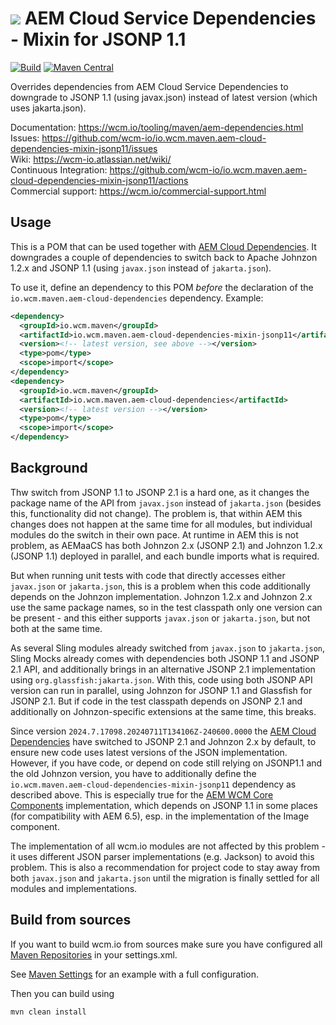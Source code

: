 <img src="https://wcm.io/images/favicon-16@2x.png"/> AEM Cloud Service Dependencies - Mixin for JSONP 1.1
======
[![Build](https://github.com/wcm-io/io.wcm.maven.aem-cloud-dependencies-mixin-jsonp11/workflows/Build/badge.svg?branch=develop)](https://github.com/wcm-io/io.wcm.maven.aem-cloud-dependencies-mixin-jsonp11/actions?query=workflow%3ABuild+branch%3Adevelop)
[![Maven Central](https://img.shields.io/maven-central/v/io.wcm.maven/io.wcm.maven.aem-cloud-dependencies-mixin-jsonp11)](https://repo1.maven.org/maven2/io/wcm/maven/io.wcm.maven.aem-cloud-dependencies-mixin-jsonp11/)

Overrides dependencies from AEM Cloud Service Dependencies to downgrade to JSONP 1.1 (using javax.json) instead of latest version (which uses jakarta.json).

Documentation: https://wcm.io/tooling/maven/aem-dependencies.html<br/>
Issues: https://github.com/wcm-io/io.wcm.maven.aem-cloud-dependencies-mixin-jsonp11/issues<br/>
Wiki: https://wcm-io.atlassian.net/wiki/<br/>
Continuous Integration: https://github.com/wcm-io/io.wcm.maven.aem-cloud-dependencies-mixin-jsonp11/actions<br/>
Commercial support: https://wcm.io/commercial-support.html


## Usage

This is a POM that can be used together with [AEM Cloud Dependencies][aem-cloud-dependencies]. It downgrades a couple of dependencies to switch back to Apache Johnzon 1.2.x and JSONP 1.1 (using `javax.json` instead of `jakarta.json`).

To use it, define an dependency to this POM *before* the declaration of the `io.wcm.maven.aem-cloud-dependencies` dependency. Example:

```xml
<dependency>
  <groupId>io.wcm.maven</groupId>
  <artifactId>io.wcm.maven.aem-cloud-dependencies-mixin-jsonp11</artifactId>
  <version><!-- latest version, see above --></version>
  <type>pom</type>
  <scope>import</scope>
</dependency>
<dependency>
  <groupId>io.wcm.maven</groupId>
  <artifactId>io.wcm.maven.aem-cloud-dependencies</artifactId>
  <version><!-- latest version --></version>
  <type>pom</type>
  <scope>import</scope>
</dependency>
```

## Background

Thw switch from JSONP 1.1 to JSONP 2.1 is a hard one, as it changes the package name of the API from `javax.json` instead of `jakarta.json` (besides this, functionality did not change). The problem is, that within AEM this changes does not happen at the same time for all modules, but individual modules do the switch in their own pace. At runtime in AEM this is not problem, as AEMaaCS has both Johnzon 2.x (JSONP 2.1) and Johnzon 1.2.x (JSONP 1.1) deployed in parallel, and each bundle imports what is required.

But when running unit tests with code that directly accesses either `javax.json` or `jakarta.json`, this is a problem when this code additionally depends on the Johnzon implementation. Johnzon 1.2.x and Johnzon 2.x use the same package names, so in the test classpath only one version can be present - and this either supports `javax.json` or `jakarta.json`, but not both at the same time.

As several Sling modules already switched from `javax.json` to `jakarta.json`, Sling Mocks already comes with dependencies both JSONP 1.1 and JSONP 2.1 API, and additionally brings in an alternative JSONP 2.1 implementation using `org.glassfish:jakarta.json`. With this, code using both JSONP API version can run in parallel, using Johnzon for JSONP 1.1 and Glassfish for JSONP 2.1. But if code in the test classpath depends on JSONP 2.1 and additionally on Johnzon-specific extensions at the same time, this breaks.

Since version `2024.7.17098.20240711T134106Z-240600.0000` the [AEM Cloud Dependencies][aem-cloud-dependencies] have switched to JSONP 2.1 and Johnzon 2.x by default, to ensure new code uses latest versions of the JSON implementation. However, if you have code, or depend on code still relying on JSONP1.1 and the old Johnzon version, you have to additionally define the `io.wcm.maven.aem-cloud-dependencies-mixin-jsonp11` dependency as described above. This is especially true for the [AEM WCM Core Components][aem-core-wcm-components] implementation, which depends on JSONP 1.1 in some places (for compatibility with AEM 6.5), esp. in the implementation of the Image component.

The implementation of all wcm.io modules are not affected by this problem - it uses different JSON parser implementations (e.g. Jackson) to avoid this problem. This is also a recommendation for project code to stay away from both `javax.json` and `jakarta.json` until the migration is finally settled for all modules and implementations.


## Build from sources

If you want to build wcm.io from sources make sure you have configured all [Maven Repositories](https://wcm.io/maven.html) in your settings.xml.

See [Maven Settings](https://github.com/wcm-io/io.wcm.maven.aem-cloud-dependencies-mixin-jsonp11/blob/develop/.maven-settings.xml) for an example with a full configuration.

Then you can build using

```
mvn clean install
```


[aem-cloud-dependencies]: https://github.com/wcm-io/io.wcm.maven.aem-cloud-dependencies
[aem-core-wcm-components]: https://github.com/adobe/aem-core-wcm-components/